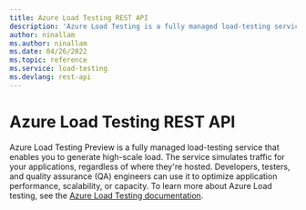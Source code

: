 ```yaml
---
title: Azure Load Testing REST API
description: 'Azure Load Testing is a fully managed load-testing service for generating high-scale loads by using existing JMeter scripts to optimize app performance.'
author: ninallam
ms.author: ninallam
ms.date: 04/26/2022
ms.topic: reference
ms.service: load-testing
ms.devlang: rest-api
---
```


# Azure Load Testing REST API

Azure Load Testing Preview is a fully managed load-testing service that enables you to generate high-scale load. The service simulates traffic for your applications, regardless of where they're hosted. Developers, testers, and quality assurance (QA) engineers can use it to optimize application performance, scalability, or capacity. To learn more about Azure Load testing, see the [Azure Load Testing documentation](/azure/load-testing/overview-what-is-azure-load-testing).
